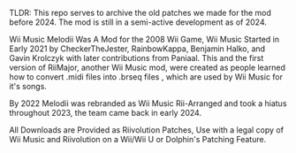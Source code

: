 TLDR: This repo serves to archive the old patches we made for the mod before 2024. The mod is still in a semi-active development as of 2024.

Wii Music Melodii Was A Mod for the 2008 Wii Game, Wii Music Started in Early 2021 
by CheckerTheJester, RainbowKappa, Benjamin Halko, and Gavin Krolczyk
with later contributions from Paniaal. This and the first version of RiiMajor, another Wii Music mod,
were created as people learned how to convert .midi files into .brseq files , which are used by Wii Music for it's songs.

By 2022 Melodii was rebranded as Wii Music Rii-Arranged and took a hiatus throughout 2023, the team came back in early 2024.

All Downloads are Provided as Riivolution Patches, Use with a legal copy of Wii Music and Riivolution on a Wii/Wii U or Dolphin's Patching Feature.
